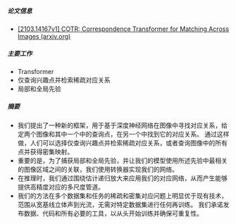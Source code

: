 ##### 论文信息
- [[2103.14167v1] COTR: Correspondence Transformer for Matching Across Images (arxiv.org)](https://arxiv.org/abs/2103.14167v1)
##### 主要工作
- Transformer
- 仅查询兴趣点并检索稀疏对应关系
- 局部和全局先验
##### 摘要
- 我们提出了一种新的框架，用于基于深度神经网络在图像中寻找对应关系，给定两个图像和其中一个中的查询点，在另一个中找到它的对应关系。 通过这样做，人们可以选择仅查询兴趣点并检索稀疏对应关系，或者查询图像中的所有点并获得密集映射。
-  重要的是，为了捕获局部和全局先验，并让我们的模型使用所述先验中最相关的图像区域之间的关联，我们使用转换器实现我们的网络。
- 在推理时，我们通过围绕估计递归放大来应用我们的对应网络，从而产生能够提供高精度对应的多尺度管道。 
- 我们的方法在多个数据集和任务的稀疏和密集对应问题上明显优于现有技术，范围从宽基线立体声到光流，无需对特定数据集进行任何再训练。 我们承诺发布数据、代码和所有必要的工具，以从头开始训练并确保可重复性。